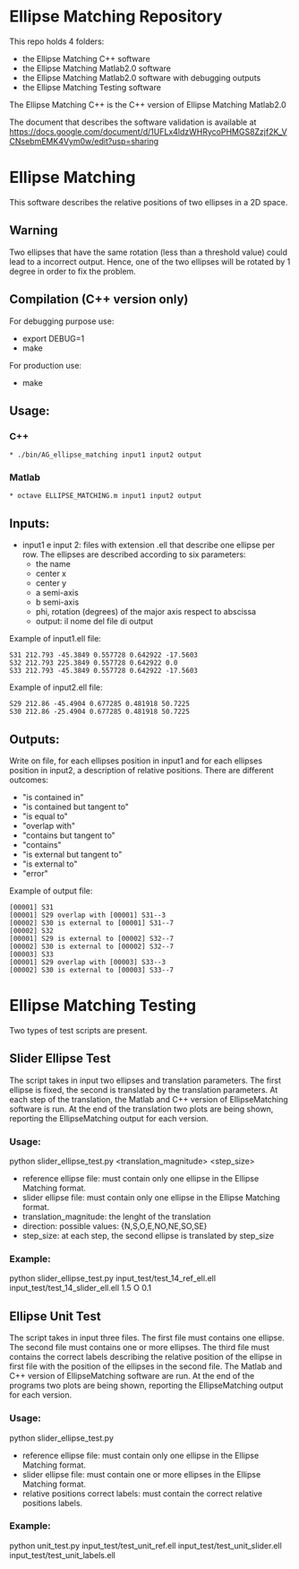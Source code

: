# Ellipse Matching Repository
This repo holds 4 folders:
  * the Ellipse Matching C++ software
  * the Ellipse Matching Matlab2.0 software
  * the Ellipse Matching Matlab2.0 software with debugging outputs
  * the Ellipse Matching Testing software

The Ellipse Matching C++ is the C++ version of Ellipse Matching Matlab2.0

The document that describes the software validation is available at https://docs.google.com/document/d/1UFLx4ldzWHRycoPHMGS8Zzjf2K_VCNsebmEMK4Vym0w/edit?usp=sharing

# Ellipse Matching

This software describes the relative positions of two ellipses in a 2D space.

## Warning
Two ellipses that have the same rotation (less than a threshold value) could lead to a incorrect output. Hence, one of the two ellipses will be rotated by 1 degree in order to fix the problem.  

## Compilation (C++ version only)

For debugging purpose use:
   * export DEBUG=1
   * make

For production use:
   * make

## Usage:
### C++
    * ./bin/AG_ellipse_matching input1 input2 output
### Matlab
    * octave ELLIPSE_MATCHING.m input1 input2 output


## Inputs:

* input1 e input 2: files with extension .ell that describe one ellipse per row. The ellipses are described according to six parameters:
  * the name
  * center x
  * center y
  * a semi-axis
  * b semi-axis
  * phi, rotation (degrees) of the major axis respect to abscissa
  * output: il nome del file di output

Example of input1.ell file:

    S31 212.793 -45.3849 0.557728 0.642922 -17.5603
    S32 212.793 225.3849 0.557728 0.642922 0.0
    S33 212.793 -45.3849 0.557728 0.642922 -17.5603

Example of input2.ell file:

    S29 212.86 -45.4904 0.677285 0.481918 50.7225
    S30 212.86 -25.4904 0.677285 0.481918 50.7225



## Outputs:

Write on file, for each ellipses position in input1 and for each ellipses position in input2, a description of relative positions. There are different outcomes:
* "is contained in"
* "is contained but tangent to"
* "is equal to"
* "overlap with"
* "contains but tangent to"
* "contains"
* "is external but tangent to"
* "is external to"
* "error"

Example of output file:

    [00001] S31
    [00001] S29 overlap with [00001] S31--3
    [00002] S30 is external to [00001] S31--7
    [00002] S32
    [00001] S29 is external to [00002] S32--7
    [00002] S30 is external to [00002] S32--7
    [00003] S33
    [00001] S29 overlap with [00003] S33--3
    [00002] S30 is external to [00003] S33--7





# Ellipse Matching Testing

Two types of test scripts are present.

## Slider Ellipse Test
The script takes in input two ellipses and translation parameters. The first ellipse is fixed, the second is translated by the translation parameters. At each step of the translation, the Matlab and C++ version of EllipseMatching software is run. At the end of the translation two plots are being shown, reporting the EllipseMatching output for each version.

### Usage:
python slider_ellipse_test.py <reference ellipse file> <slider ellipse file> <translation_magnitude> <direction> <step_size>

* reference ellipse file: must contain only one ellipse in the Ellipse Matching format.
* slider ellipse file: must contain only one ellipse in the Ellipse Matching format.
* translation_magnitude: the lenght of the translation
* direction: possible values: {N,S,O,E,NO,NE,SO,SE}
* step_size: at each step, the second ellipse is translated by step_size

### Example:
python slider_ellipse_test.py input_test/test_14_ref_ell.ell input_test/test_14_slider_ell.ell 1.5 O 0.1

## Ellipse Unit Test
The script takes in input three files. The first file must contains one ellipse. The second file must contains one or more ellipses. The third file must contains the correct labels describing the relative position of the ellipse in first file with the position of the ellipses in the second file. The Matlab and C++ version of EllipseMatching software are run. At the end of the programs two plots are being shown, reporting the EllipseMatching output for each version.

### Usage:
python slider_ellipse_test.py <reference ellipse file> <unit test ellipses> <unit test ellipses labels>

* reference ellipse file: must contain only one ellipse in the Ellipse Matching format.
* slider ellipse file: must contain one or more ellipses in the Ellipse Matching format.
* relative positions correct labels: must contain the correct relative positions labels.

### Example:
python unit_test.py input_test/test_unit_ref.ell input_test/test_unit_slider.ell input_test/test_unit_labels.ell
